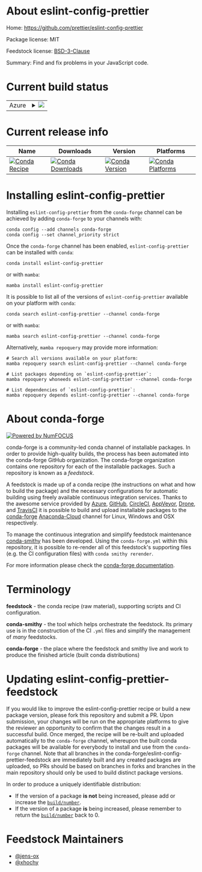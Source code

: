 About eslint-config-prettier
============================

Home: https://github.com/prettier/eslint-config-prettier

Package license: MIT

Feedstock license: [BSD-3-Clause](https://github.com/conda-forge/eslint-config-prettier-feedstock/blob/main/LICENSE.txt)

Summary: Find and fix problems in your JavaScript code.

Current build status
====================


<table>
    
  <tr>
    <td>Azure</td>
    <td>
      <details>
        <summary>
          <a href="https://dev.azure.com/conda-forge/feedstock-builds/_build/latest?definitionId=15869&branchName=main">
            <img src="https://dev.azure.com/conda-forge/feedstock-builds/_apis/build/status/eslint-config-prettier-feedstock?branchName=main">
          </a>
        </summary>
        <table>
          <thead><tr><th>Variant</th><th>Status</th></tr></thead>
          <tbody><tr>
              <td>linux_64_nodejs14</td>
              <td>
                <a href="https://dev.azure.com/conda-forge/feedstock-builds/_build/latest?definitionId=15869&branchName=main">
                  <img src="https://dev.azure.com/conda-forge/feedstock-builds/_apis/build/status/eslint-config-prettier-feedstock?branchName=main&jobName=linux&configuration=linux_64_nodejs14" alt="variant">
                </a>
              </td>
            </tr><tr>
              <td>linux_64_nodejs16</td>
              <td>
                <a href="https://dev.azure.com/conda-forge/feedstock-builds/_build/latest?definitionId=15869&branchName=main">
                  <img src="https://dev.azure.com/conda-forge/feedstock-builds/_apis/build/status/eslint-config-prettier-feedstock?branchName=main&jobName=linux&configuration=linux_64_nodejs16" alt="variant">
                </a>
              </td>
            </tr><tr>
              <td>linux_64_nodejs17</td>
              <td>
                <a href="https://dev.azure.com/conda-forge/feedstock-builds/_build/latest?definitionId=15869&branchName=main">
                  <img src="https://dev.azure.com/conda-forge/feedstock-builds/_apis/build/status/eslint-config-prettier-feedstock?branchName=main&jobName=linux&configuration=linux_64_nodejs17" alt="variant">
                </a>
              </td>
            </tr><tr>
              <td>linux_aarch64_nodejs14</td>
              <td>
                <a href="https://dev.azure.com/conda-forge/feedstock-builds/_build/latest?definitionId=15869&branchName=main">
                  <img src="https://dev.azure.com/conda-forge/feedstock-builds/_apis/build/status/eslint-config-prettier-feedstock?branchName=main&jobName=linux&configuration=linux_aarch64_nodejs14" alt="variant">
                </a>
              </td>
            </tr><tr>
              <td>linux_aarch64_nodejs16</td>
              <td>
                <a href="https://dev.azure.com/conda-forge/feedstock-builds/_build/latest?definitionId=15869&branchName=main">
                  <img src="https://dev.azure.com/conda-forge/feedstock-builds/_apis/build/status/eslint-config-prettier-feedstock?branchName=main&jobName=linux&configuration=linux_aarch64_nodejs16" alt="variant">
                </a>
              </td>
            </tr><tr>
              <td>linux_aarch64_nodejs17</td>
              <td>
                <a href="https://dev.azure.com/conda-forge/feedstock-builds/_build/latest?definitionId=15869&branchName=main">
                  <img src="https://dev.azure.com/conda-forge/feedstock-builds/_apis/build/status/eslint-config-prettier-feedstock?branchName=main&jobName=linux&configuration=linux_aarch64_nodejs17" alt="variant">
                </a>
              </td>
            </tr><tr>
              <td>osx_64_nodejs14</td>
              <td>
                <a href="https://dev.azure.com/conda-forge/feedstock-builds/_build/latest?definitionId=15869&branchName=main">
                  <img src="https://dev.azure.com/conda-forge/feedstock-builds/_apis/build/status/eslint-config-prettier-feedstock?branchName=main&jobName=osx&configuration=osx_64_nodejs14" alt="variant">
                </a>
              </td>
            </tr><tr>
              <td>osx_64_nodejs16</td>
              <td>
                <a href="https://dev.azure.com/conda-forge/feedstock-builds/_build/latest?definitionId=15869&branchName=main">
                  <img src="https://dev.azure.com/conda-forge/feedstock-builds/_apis/build/status/eslint-config-prettier-feedstock?branchName=main&jobName=osx&configuration=osx_64_nodejs16" alt="variant">
                </a>
              </td>
            </tr><tr>
              <td>osx_64_nodejs17</td>
              <td>
                <a href="https://dev.azure.com/conda-forge/feedstock-builds/_build/latest?definitionId=15869&branchName=main">
                  <img src="https://dev.azure.com/conda-forge/feedstock-builds/_apis/build/status/eslint-config-prettier-feedstock?branchName=main&jobName=osx&configuration=osx_64_nodejs17" alt="variant">
                </a>
              </td>
            </tr><tr>
              <td>osx_arm64_nodejs16</td>
              <td>
                <a href="https://dev.azure.com/conda-forge/feedstock-builds/_build/latest?definitionId=15869&branchName=main">
                  <img src="https://dev.azure.com/conda-forge/feedstock-builds/_apis/build/status/eslint-config-prettier-feedstock?branchName=main&jobName=osx&configuration=osx_arm64_nodejs16" alt="variant">
                </a>
              </td>
            </tr><tr>
              <td>osx_arm64_nodejs17</td>
              <td>
                <a href="https://dev.azure.com/conda-forge/feedstock-builds/_build/latest?definitionId=15869&branchName=main">
                  <img src="https://dev.azure.com/conda-forge/feedstock-builds/_apis/build/status/eslint-config-prettier-feedstock?branchName=main&jobName=osx&configuration=osx_arm64_nodejs17" alt="variant">
                </a>
              </td>
            </tr>
          </tbody>
        </table>
      </details>
    </td>
  </tr>
</table>

Current release info
====================

| Name | Downloads | Version | Platforms |
| --- | --- | --- | --- |
| [![Conda Recipe](https://img.shields.io/badge/recipe-eslint--config--prettier-green.svg)](https://anaconda.org/conda-forge/eslint-config-prettier) | [![Conda Downloads](https://img.shields.io/conda/dn/conda-forge/eslint-config-prettier.svg)](https://anaconda.org/conda-forge/eslint-config-prettier) | [![Conda Version](https://img.shields.io/conda/vn/conda-forge/eslint-config-prettier.svg)](https://anaconda.org/conda-forge/eslint-config-prettier) | [![Conda Platforms](https://img.shields.io/conda/pn/conda-forge/eslint-config-prettier.svg)](https://anaconda.org/conda-forge/eslint-config-prettier) |

Installing eslint-config-prettier
=================================

Installing `eslint-config-prettier` from the `conda-forge` channel can be achieved by adding `conda-forge` to your channels with:

```
conda config --add channels conda-forge
conda config --set channel_priority strict
```

Once the `conda-forge` channel has been enabled, `eslint-config-prettier` can be installed with `conda`:

```
conda install eslint-config-prettier
```

or with `mamba`:

```
mamba install eslint-config-prettier
```

It is possible to list all of the versions of `eslint-config-prettier` available on your platform with `conda`:

```
conda search eslint-config-prettier --channel conda-forge
```

or with `mamba`:

```
mamba search eslint-config-prettier --channel conda-forge
```

Alternatively, `mamba repoquery` may provide more information:

```
# Search all versions available on your platform:
mamba repoquery search eslint-config-prettier --channel conda-forge

# List packages depending on `eslint-config-prettier`:
mamba repoquery whoneeds eslint-config-prettier --channel conda-forge

# List dependencies of `eslint-config-prettier`:
mamba repoquery depends eslint-config-prettier --channel conda-forge
```


About conda-forge
=================

[![Powered by
NumFOCUS](https://img.shields.io/badge/powered%20by-NumFOCUS-orange.svg?style=flat&colorA=E1523D&colorB=007D8A)](https://numfocus.org)

conda-forge is a community-led conda channel of installable packages.
In order to provide high-quality builds, the process has been automated into the
conda-forge GitHub organization. The conda-forge organization contains one repository
for each of the installable packages. Such a repository is known as a *feedstock*.

A feedstock is made up of a conda recipe (the instructions on what and how to build
the package) and the necessary configurations for automatic building using freely
available continuous integration services. Thanks to the awesome service provided by
[Azure](https://azure.microsoft.com/en-us/services/devops/), [GitHub](https://github.com/),
[CircleCI](https://circleci.com/), [AppVeyor](https://www.appveyor.com/),
[Drone](https://cloud.drone.io/welcome), and [TravisCI](https://travis-ci.com/)
it is possible to build and upload installable packages to the
[conda-forge](https://anaconda.org/conda-forge) [Anaconda-Cloud](https://anaconda.org/)
channel for Linux, Windows and OSX respectively.

To manage the continuous integration and simplify feedstock maintenance
[conda-smithy](https://github.com/conda-forge/conda-smithy) has been developed.
Using the ``conda-forge.yml`` within this repository, it is possible to re-render all of
this feedstock's supporting files (e.g. the CI configuration files) with ``conda smithy rerender``.

For more information please check the [conda-forge documentation](https://conda-forge.org/docs/).

Terminology
===========

**feedstock** - the conda recipe (raw material), supporting scripts and CI configuration.

**conda-smithy** - the tool which helps orchestrate the feedstock.
                   Its primary use is in the construction of the CI ``.yml`` files
                   and simplify the management of *many* feedstocks.

**conda-forge** - the place where the feedstock and smithy live and work to
                  produce the finished article (built conda distributions)


Updating eslint-config-prettier-feedstock
=========================================

If you would like to improve the eslint-config-prettier recipe or build a new
package version, please fork this repository and submit a PR. Upon submission,
your changes will be run on the appropriate platforms to give the reviewer an
opportunity to confirm that the changes result in a successful build. Once
merged, the recipe will be re-built and uploaded automatically to the
`conda-forge` channel, whereupon the built conda packages will be available for
everybody to install and use from the `conda-forge` channel.
Note that all branches in the conda-forge/eslint-config-prettier-feedstock are
immediately built and any created packages are uploaded, so PRs should be based
on branches in forks and branches in the main repository should only be used to
build distinct package versions.

In order to produce a uniquely identifiable distribution:
 * If the version of a package **is not** being increased, please add or increase
   the [``build/number``](https://docs.conda.io/projects/conda-build/en/latest/resources/define-metadata.html#build-number-and-string).
 * If the version of a package **is** being increased, please remember to return
   the [``build/number``](https://docs.conda.io/projects/conda-build/en/latest/resources/define-metadata.html#build-number-and-string)
   back to 0.

Feedstock Maintainers
=====================

* [@jens-ox](https://github.com/jens-ox/)
* [@xhochy](https://github.com/xhochy/)

